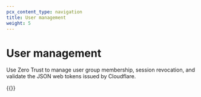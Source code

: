 ```yaml
---
pcx_content_type: navigation
title: User management
weight: 5
---
```


# User management

Use Zero Trust to manage user group membership, session revocation, and validate the JSON web tokens issued by Cloudflare.

{{<directory-listing>}}
